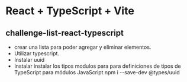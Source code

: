 # React + TypeScript + Vite


## challenge-list-react-typescript 

- crear una lista para poder agregar y eliminar elementos.
- Utilizar typescript. 
- Instalar  uuid
- Instalar  instalar los tipos modulos para para definiciones de tipos de TypeScript para módulos JavaScript   npm i --save-dev @types/uuid
